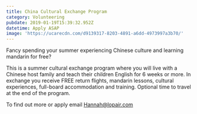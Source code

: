 ```yaml
---
title: China Cultural Exchange Program
category: Volunteering
pubdate: 2019-01-19T15:39:32.952Z
datetime: Apply ASAP
image: 'https://ucarecdn.com/d9139317-8203-4891-a6dd-4973997a3b70/'
---
```

Fancy spending your summer experiencing Chinese culture and learning mandarin for free? 

This is a summer cultural exchange program where you will live with a Chinese host family and teach their children English for 6 weeks or more. In exchange you receive FREE return flights, mandarin lessons, cultural experiences, full-board accommodation and training. Optional time to travel at the end of the program.

To find out more or apply email Hannah@lopair.com
